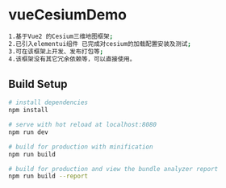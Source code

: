 # vueCesiumDemo

``` bash
1.基于Vue2 的Cesium三维地图框架;
2.已引入elementui组件 已完成对cesium的加载配置安装及测试;
3.可在该框架上开发、发布打包等;
4.该框架没有其它冗余依赖等，可以直接使用。
```

## Build Setup

``` bash
# install dependencies
npm install

# serve with hot reload at localhost:8080
npm run dev

# build for production with minification
npm run build

# build for production and view the bundle analyzer report
npm run build --report
```
